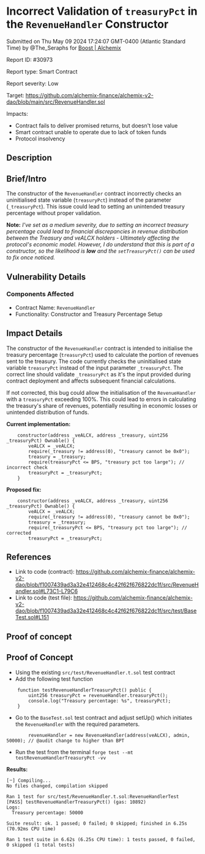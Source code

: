 
# Incorrect Validation of `treasuryPct` in the `RevenueHandler` Constructor

Submitted on Thu May 09 2024 17:24:07 GMT-0400 (Atlantic Standard Time) by @The_Seraphs for [Boost | Alchemix](https://immunefi.com/bounty/alchemix-boost/)

Report ID: #30973

Report type: Smart Contract

Report severity: Low

Target: https://github.com/alchemix-finance/alchemix-v2-dao/blob/main/src/RevenueHandler.sol

Impacts:
- Contract fails to deliver promised returns, but doesn't lose value
- Smart contract unable to operate due to lack of token funds
- Protocol insolvency

## Description
## Brief/Intro
The constructor of the `RevenueHandler` contract incorrectly checks an uninitialised state variable (`treasuryPct`) instead of the parameter (`_treasuryPct`). This issue could lead to setting an unintended treasury percentage without proper validation.

**Note:** _I've set as a medium severity, due to setting an incorrect treasury percentage could lead to financial discrepancies in revenue distribution between the Treasury and veALCX holders - Ultimately affecting the protocol's economic model. However, I do understand that this is part of a constructor, so the likelihood is **low** and the `setTreasuryPct()` can be used to fix once noticed._

## Vulnerability Details
### Components Affected
* Contract Name: `RevenueHandler`
* Functionality: Constructor and Treasury Percentage Setup

## Impact Details
The constructor of the `RevenueHandler` contract is intended to initialise the treasury percentage (`treasuryPct`) used to calculate the portion of revenues sent to the treasury. The code currently checks the uninitialised state variable `treasuryPct` instead of the input parameter `_treasuryPct`. The correct line should validate `_treasuryPct` as it's the input provided during contract deployment and affects subsequent financial calculations.

If not corrected, this bug could allow the initialisation of the `RevenueHandler` with a `treasuryPct` exceeding 100%. This could lead to errors in calculating the treasury's share of revenues, potentially resulting in economic losses or unintended distribution of funds.

**Current implementation:**
```solidity
    constructor(address _veALCX, address _treasury, uint256 _treasuryPct) Ownable() {
        veALCX = _veALCX;
        require(_treasury != address(0), "treasury cannot be 0x0");
        treasury = _treasury;
        require(treasuryPct <= BPS, "treasury pct too large"); // incorrect check
        treasuryPct = _treasuryPct;
    }
```
**Proposed fix:**
```solidity
    constructor(address _veALCX, address _treasury, uint256 _treasuryPct) Ownable() {
        veALCX = _veALCX;
        require(_treasury != address(0), "treasury cannot be 0x0");
        treasury = _treasury;
        require(_treasuryPct <= BPS, "treasury pct too large"); // corrected
        treasuryPct = _treasuryPct;
```
## References
* Link to code (contract): https://github.com/alchemix-finance/alchemix-v2-dao/blob/f1007439ad3a32e412468c4c42f62f676822dc1f/src/RevenueHandler.sol#L73C1-L79C6
* Link to code (test file): https://github.com/alchemix-finance/alchemix-v2-dao/blob/f1007439ad3a32e412468c4c42f62f676822dc1f/src/test/BaseTest.sol#L151

        
## Proof of concept
## Proof of Concept
* Using the existing `src/test/RevenueHandler.t.sol` test contract
* Add the following test function
```solidity
    function testRevenueHandlerTreasuryPct() public {
        uint256 treasuryPct = revenueHandler.treasuryPct();
        console.log("Treasury percentage: %s", treasuryPct);
    }
```
* Go to the `BaseTest.sol` test contract and adjust setUp() which initiates the `RevenueHandler` with the required parameters.
```solidity=153
        revenueHandler = new RevenueHandler(address(veALCX), admin, 50000); // @audit change to higher than BPT
```
* Run the test from the terminal
`forge test --mt testRevenueHandlerTreasuryPct -vv`

**Results:**
```shell
[⠒] Compiling...
No files changed, compilation skipped

Ran 1 test for src/test/RevenueHandler.t.sol:RevenueHandlerTest
[PASS] testRevenueHandlerTreasuryPct() (gas: 10892)
Logs:
  Treasury percentage: 50000

Suite result: ok. 1 passed; 0 failed; 0 skipped; finished in 6.25s (70.92ms CPU time)

Ran 1 test suite in 6.62s (6.25s CPU time): 1 tests passed, 0 failed, 0 skipped (1 total tests)
```